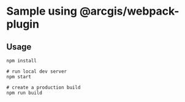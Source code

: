 # Sample using @arcgis/webpack-plugin

## Usage

```
npm install

# run local dev server
npm start

# create a production build
npm run build
```